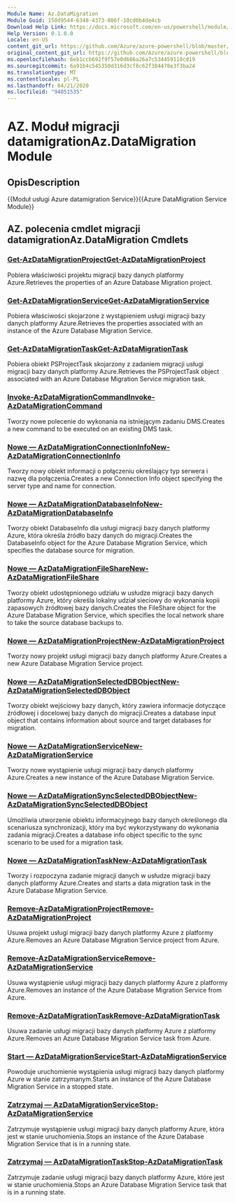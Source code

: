 ```yaml
---
Module Name: Az.DataMigration
Module Guid: 150d9544-6348-4373-806f-10cd0b4de4cb
Download Help Link: https://docs.microsoft.com/en-us/powershell/module/az.datamigration
Help Version: 0.1.0.0
Locale: en-US
content_git_url: https://github.com/Azure/azure-powershell/blob/master/src/DataMigration/DataMigration/help/Az.DataMigration.md
original_content_git_url: https://github.com/Azure/azure-powershell/blob/master/src/DataMigration/DataMigration/help/Az.DataMigration.md
ms.openlocfilehash: 6eb1ccb692f9f57e0d686a26a7c534459118cd19
ms.sourcegitcommit: 6a91b4c545350d316d3cf8c62f384478e3f3ba24
ms.translationtype: MT
ms.contentlocale: pl-PL
ms.lasthandoff: 04/21/2020
ms.locfileid: "94051535"
---
```

# <span data-ttu-id="ce15b-101">AZ. Moduł migracji datamigration</span><span class="sxs-lookup"><span data-stu-id="ce15b-101">Az.DataMigration Module</span></span>
## <span data-ttu-id="ce15b-102">Opis</span><span class="sxs-lookup"><span data-stu-id="ce15b-102">Description</span></span>
<span data-ttu-id="ce15b-103">{{Moduł usługi Azure datamigration Service}}</span><span class="sxs-lookup"><span data-stu-id="ce15b-103">{{Azure DataMigration Service Module}}</span></span>

## <span data-ttu-id="ce15b-104">AZ. polecenia cmdlet migracji datamigration</span><span class="sxs-lookup"><span data-stu-id="ce15b-104">Az.DataMigration Cmdlets</span></span>
### [<span data-ttu-id="ce15b-105">Get-AzDataMigrationProject</span><span class="sxs-lookup"><span data-stu-id="ce15b-105">Get-AzDataMigrationProject</span></span>](Get-AzDataMigrationProject.md)
<span data-ttu-id="ce15b-106">Pobiera właściwości projektu migracji bazy danych platformy Azure.</span><span class="sxs-lookup"><span data-stu-id="ce15b-106">Retrieves the properties of an Azure Database Migration project.</span></span>

### [<span data-ttu-id="ce15b-107">Get-AzDataMigrationService</span><span class="sxs-lookup"><span data-stu-id="ce15b-107">Get-AzDataMigrationService</span></span>](Get-AzDataMigrationService.md)
<span data-ttu-id="ce15b-108">Pobiera właściwości skojarzone z wystąpieniem usługi migracji bazy danych platformy Azure.</span><span class="sxs-lookup"><span data-stu-id="ce15b-108">Retrieves the properties associated with an instance of the Azure Database Migration Service.</span></span> 

### [<span data-ttu-id="ce15b-109">Get-AzDataMigrationTask</span><span class="sxs-lookup"><span data-stu-id="ce15b-109">Get-AzDataMigrationTask</span></span>](Get-AzDataMigrationTask.md)
<span data-ttu-id="ce15b-110">Pobiera obiekt PSProjectTask skojarzony z zadaniem migracji usługi migracji bazy danych platformy Azure.</span><span class="sxs-lookup"><span data-stu-id="ce15b-110">Retrieves the PSProjectTask object associated with an Azure Database Migration Service migration task.</span></span>

### [<span data-ttu-id="ce15b-111">Invoke-AzDataMigrationCommand</span><span class="sxs-lookup"><span data-stu-id="ce15b-111">Invoke-AzDataMigrationCommand</span></span>](Invoke-AzDataMigrationCommand.md)
<span data-ttu-id="ce15b-112">Tworzy nowe polecenie do wykonania na istniejącym zadaniu DMS.</span><span class="sxs-lookup"><span data-stu-id="ce15b-112">Creates a new command to be executed on an existing DMS task.</span></span>

### [<span data-ttu-id="ce15b-113">Nowe — AzDataMigrationConnectionInfo</span><span class="sxs-lookup"><span data-stu-id="ce15b-113">New-AzDataMigrationConnectionInfo</span></span>](New-AzDataMigrationConnectionInfo.md)
<span data-ttu-id="ce15b-114">Tworzy nowy obiekt informacji o połączeniu określający typ serwera i nazwę dla połączenia.</span><span class="sxs-lookup"><span data-stu-id="ce15b-114">Creates a new Connection Info object specifying the server type and name for connection.</span></span>

### [<span data-ttu-id="ce15b-115">Nowe — AzDataMigrationDatabaseInfo</span><span class="sxs-lookup"><span data-stu-id="ce15b-115">New-AzDataMigrationDatabaseInfo</span></span>](New-AzDataMigrationDatabaseInfo.md)
<span data-ttu-id="ce15b-116">Tworzy obiekt DatabaseInfo dla usługi migracji bazy danych platformy Azure, która określa źródło bazy danych do migracji.</span><span class="sxs-lookup"><span data-stu-id="ce15b-116">Creates the DatabaseInfo object for the Azure Database Migration Service, which specifies the database source for migration.</span></span>

### [<span data-ttu-id="ce15b-117">Nowe — AzDataMigrationFileShare</span><span class="sxs-lookup"><span data-stu-id="ce15b-117">New-AzDataMigrationFileShare</span></span>](New-AzDataMigrationFileShare.md)
<span data-ttu-id="ce15b-118">Tworzy obiekt udostępnionego udziału w usłudze migracji bazy danych platformy Azure, który określa lokalny udział sieciowy do wykonania kopii zapasowych źródłowej bazy danych.</span><span class="sxs-lookup"><span data-stu-id="ce15b-118">Creates the FileShare object for the Azure Database Migration Service, which specifies the local network share to take the source database backups to.</span></span>

### [<span data-ttu-id="ce15b-119">Nowe — AzDataMigrationProject</span><span class="sxs-lookup"><span data-stu-id="ce15b-119">New-AzDataMigrationProject</span></span>](New-AzDataMigrationProject.md)
<span data-ttu-id="ce15b-120">Tworzy nowy projekt usługi migracji bazy danych platformy Azure.</span><span class="sxs-lookup"><span data-stu-id="ce15b-120">Creates a new Azure Database Migration Service project.</span></span>

### [<span data-ttu-id="ce15b-121">Nowe — AzDataMigrationSelectedDBObject</span><span class="sxs-lookup"><span data-stu-id="ce15b-121">New-AzDataMigrationSelectedDBObject</span></span>](New-AzDataMigrationSelectedDBObject.md)
<span data-ttu-id="ce15b-122">Tworzy obiekt wejściowy bazy danych, który zawiera informacje dotyczące źródłowej i docelowej bazy danych do migracji.</span><span class="sxs-lookup"><span data-stu-id="ce15b-122">Creates a database input object that contains information about source and target databases for migration.</span></span>

### [<span data-ttu-id="ce15b-123">Nowe — AzDataMigrationService</span><span class="sxs-lookup"><span data-stu-id="ce15b-123">New-AzDataMigrationService</span></span>](New-AzDataMigrationService.md)
<span data-ttu-id="ce15b-124">Tworzy nowe wystąpienie usługi migracji bazy danych platformy Azure.</span><span class="sxs-lookup"><span data-stu-id="ce15b-124">Creates a new instance of the Azure Database Migration Service.</span></span>

### [<span data-ttu-id="ce15b-125">Nowe — AzDataMigrationSyncSelectedDBObject</span><span class="sxs-lookup"><span data-stu-id="ce15b-125">New-AzDataMigrationSyncSelectedDBObject</span></span>](New-AzDataMigrationSyncSelectedDBObject.md)
<span data-ttu-id="ce15b-126">Umożliwia utworzenie obiektu informacyjnego bazy danych określonego dla scenariusza synchronizacji, który ma być wykorzystywany do wykonania zadania migracji.</span><span class="sxs-lookup"><span data-stu-id="ce15b-126">Creates a database info object specific to the sync scenario to be used for a migration task.</span></span>

### [<span data-ttu-id="ce15b-127">Nowe — AzDataMigrationTask</span><span class="sxs-lookup"><span data-stu-id="ce15b-127">New-AzDataMigrationTask</span></span>](New-AzDataMigrationTask.md)
<span data-ttu-id="ce15b-128">Tworzy i rozpoczyna zadanie migracji danych w usłudze migracji bazy danych platformy Azure.</span><span class="sxs-lookup"><span data-stu-id="ce15b-128">Creates and starts a data migration task in the Azure Database Migration Service.</span></span>

### [<span data-ttu-id="ce15b-129">Remove-AzDataMigrationProject</span><span class="sxs-lookup"><span data-stu-id="ce15b-129">Remove-AzDataMigrationProject</span></span>](Remove-AzDataMigrationProject.md)
<span data-ttu-id="ce15b-130">Usuwa projekt usługi migracji bazy danych platformy Azure z platformy Azure.</span><span class="sxs-lookup"><span data-stu-id="ce15b-130">Removes an Azure Database Migration Service project from Azure.</span></span>

### [<span data-ttu-id="ce15b-131">Remove-AzDataMigrationService</span><span class="sxs-lookup"><span data-stu-id="ce15b-131">Remove-AzDataMigrationService</span></span>](Remove-AzDataMigrationService.md)
<span data-ttu-id="ce15b-132">Usuwa wystąpienie usługi migracji bazy danych platformy Azure z platformy Azure.</span><span class="sxs-lookup"><span data-stu-id="ce15b-132">Removes an instance of the Azure Database Migration Service from Azure.</span></span>

### [<span data-ttu-id="ce15b-133">Remove-AzDataMigrationTask</span><span class="sxs-lookup"><span data-stu-id="ce15b-133">Remove-AzDataMigrationTask</span></span>](Remove-AzDataMigrationTask.md)
<span data-ttu-id="ce15b-134">Usuwa zadanie usługi migracji bazy danych platformy Azure z platformy Azure.</span><span class="sxs-lookup"><span data-stu-id="ce15b-134">Removes an Azure Database Migration Service task from Azure.</span></span>

### [<span data-ttu-id="ce15b-135">Start — AzDataMigrationService</span><span class="sxs-lookup"><span data-stu-id="ce15b-135">Start-AzDataMigrationService</span></span>](Start-AzDataMigrationService.md)
<span data-ttu-id="ce15b-136">Powoduje uruchomienie wystąpienia usługi migracji bazy danych platformy Azure w stanie zatrzymanym.</span><span class="sxs-lookup"><span data-stu-id="ce15b-136">Starts an instance of the Azure Database Migration Service in a stopped state.</span></span> 

### [<span data-ttu-id="ce15b-137">Zatrzymaj — AzDataMigrationService</span><span class="sxs-lookup"><span data-stu-id="ce15b-137">Stop-AzDataMigrationService</span></span>](Stop-AzDataMigrationService.md)
<span data-ttu-id="ce15b-138">Zatrzymuje wystąpienie usługi migracji bazy danych platformy Azure, która jest w stanie uruchomienia.</span><span class="sxs-lookup"><span data-stu-id="ce15b-138">Stops an instance of the Azure Database Migration Service that is in a running state.</span></span>

### [<span data-ttu-id="ce15b-139">Zatrzymaj — AzDataMigrationTask</span><span class="sxs-lookup"><span data-stu-id="ce15b-139">Stop-AzDataMigrationTask</span></span>](Stop-AzDataMigrationTask.md)
<span data-ttu-id="ce15b-140">Zatrzymuje zadanie usługi migracji bazy danych platformy Azure, które jest w stanie uruchomienia.</span><span class="sxs-lookup"><span data-stu-id="ce15b-140">Stops an  Azure Database Migration Service task that is in a running state.</span></span>

